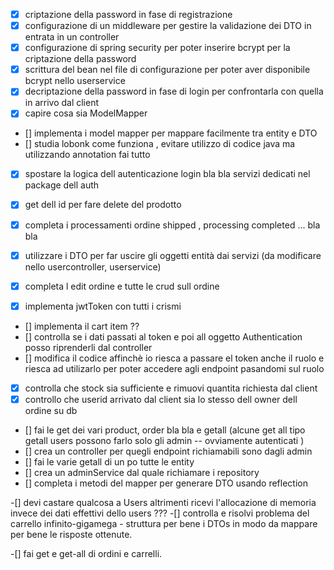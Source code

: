 - [x] criptazione della password in fase di registrazione
- [x] configurazione di un middleware per gestire la validazione dei DTO in entrata in un controller
- [x] configurazione di spring security per poter inserire bcrypt per la criptazione della password
- [x] scrittura del bean nel file di configurazione per poter aver disponibile bcrypt nello userservice
- [x] decriptazione della password in fase di login per confrontarla con quella in arrivo dal client
- [x] capire cosa sia ModelMapper
- [] implementa i model mapper per mappare facilmente tra entity e DTO
- [] studia lobonk come funziona , evitare utilizzo di codice java ma utilizzando annotation fai tutto
- [x] spostare la logica dell autenticazione login bla bla servizi dedicati nel package dell auth
- [x] get dell id per fare delete del prodotto
- [x] completa i processamenti ordine shipped , processing completed ... bla bla
- [x] utilizzare i DTO per far uscire gli oggetti entità dai servizi (da modificare nello usercontroller, userservice)


- [x] completa l edit ordine e tutte le crud sull ordine
- [x] implementa jwtToken con tutti i crismi
- [] implementa il cart item ??
- [] controlla se i dati passati al token e poi all oggetto Authentication posso riprenderli dal controller
- [] modifica il codice affinchè io riesca a passare el token anche il ruolo e
  riesca ad utilizarlo per poter accedere agli endpoint pasandomi sul ruolo

-[x] controlla che stock sia sufficiente e rimuovi quantita richiesta dal client
-[x] controllo che userid arrivato dal client sia lo stesso dell owner dell ordine su db
- [] fai le get dei vari product, order bla bla e getall (alcune get all tipo getall users possono farlo solo gli
  admin -- ovviamente autenticati )
- [] crea un controller per quegli endpoint richiamabili sono dagli admin
- [] fai le varie getall di un po tutte le entity
- [] crea un adminService dal quale richiamare i repository
- [] completa i metodi del mapper per generare DTO usando reflection

-[] devi castare qualcosa a Users altrimenti ricevi l'allocazione di memoria invece dei dati effettivi dello users ???
-[] controlla e risolvi problema del carrello infinito-gigamega - struttura per bene i DTOs in modo da mappare per bene
le risposte ottenute.

-[] fai get e get-all di ordini e carrelli.
